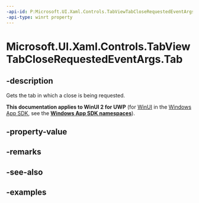 ```yaml
---
-api-id: P:Microsoft.UI.Xaml.Controls.TabViewTabCloseRequestedEventArgs.Tab
-api-type: winrt property
---
```


# Microsoft.UI.Xaml.Controls.TabViewTabCloseRequestedEventArgs.Tab

<!--
public Microsoft.UI.Xaml.Controls.TabViewItem Tab { get; }
-->

## -description

Gets the tab in which a close is being requested.

**This documentation applies to WinUI 2 for UWP** (for [WinUI](/windows/apps/winui/winui3/) in the [Windows App SDK](/windows/apps/windows-app-sdk/), see the **[Windows App SDK namespaces](/windows/windows-app-sdk/api/winrt/)**).

## -property-value

## -remarks

## -see-also

## -examples

